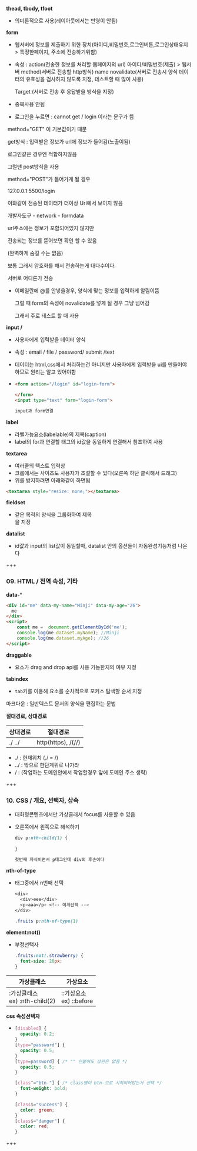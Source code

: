 **thead, tbody, tfoot**

- 의미론적으로 사용(레이아웃에서는 반영이 안됨)

**form**

- 웹서버에 정보를 제출하기 위한 장치(아이디,비밀번호,로그인버튼,로그인상태유지 > 특정한페이지, 주소에 전송하기위함)

- 속성 : action(전송한 정보를 처리할 웹페이지의 url)
  아이디/비밀번호(제출) > 웹서버
  method(서버로 전송할 http방식)
  name
  novalidate(서버로 전송시 양식 데이터의 유효성을 검사하지 않도록 지정, 테스트할 때 많이 사용)

  Target (서버로 전송 후 응답받을 방식을 지정)

- 중복사용 안됨

- 로그인을 누르면 : cannot get / login 이라는 문구가 뜸

​        method="GET" 이 기본값이기 때문

​        get방식 : 입력받은 정보가 url에 정보가 들어감(노출이됨)

​        로그인같은 경우엔 적합하지않음

​        그럴땐 post방식을 사용



​        method="POST"가 들어가게 될 경우

​        127.0.0.1:5500/login 

​        이와같이 전송된 데이터가 더이상 Url에서 보이지 않음

​        개발자도구 - network - formdata

​        url주소에는 정보가 포함되어있지 않지만

​        전송되는 정보를 뜯어보면 확인 할 수 있음

​        (완벽하게 숨길 수는 없음)



​        보통 그래서 암호화를 해서 전송하는게 대다수이다.

​        서버로 어디론가 전송

- 이메일란에 @를 안넣을경우, 양식에 맞는 정보를 입력하게 알림이뜸 

  그럴 때 form의 속성에 novalidate를 넣게 될 경우 그냥 넘어감

  그래서 주로 테스트 할 때 사용

**input /**

- 사용자에게 입력받을 데이터 양식

- 속성 : email / file / password/ submit /text

- 데이터는 html,css에서 처리하는건 아니지만 사용자에게 입력받을 ui를 만들어야하므로 원리는 알고 있어야함

- ```html
  <form action="/login" id="login-form">
  
  </form>
  <input type="text" form="login-form">
  
  input과 form연결
  ```

**label**

- 라벨가능요소(labelable)의 제목(caption)
- label의 for과 연결할 태그의 id값을 동일하게 연결해서 참조하여 사용

**textarea**

- 여러줄의 텍스트 입력창
- 크롬에서는 사이즈도 사용자가 조절할 수 있다(오른쪽 하단 클릭해서 드래그)
- 위를 방지하려면 아래와같이 하면됨

```html
<textarea style="resize: none;"></textarea>
```

**fieldset**

- 같은 목적의 양식을 그룹화하여 제목<code><legend></code>을 지정

**datalist**

- id값과 input의 list값이 동일할때, datalist 안의 옵션들이 자동완성기능처럼 나온다

+++



### 09. HTML / 전역 속성, 기타

**data-***

```html
<div id="me" data-my-name="Minji" data-my-age="26">
  me
</div>
<script>
	const me =	document.getElementById('me');
	console.log(me.dataset.myName); //Minji
	console.log(me.dataset.myAge); //26
</script>
```

**draggable**

- 요소가 drag and drop api를 사용 가능한지의 여부 지정

**tabindex**

- <code>tab</code>키를 이용해 요소를 순차적으로 포커스 탐색할 순서 지정

마크다운 : 일반텍스트 문서의 양식을 편집하는 문법



**절대경로, 상대경로**

| 상대경로 | 절대경로           |
| -------- | ------------------ |
| ./ ../   | http(https), /(//) |

- ./ : 현재위치 (./ = /)
- ../ : 밖으로 한단계위로 나가라
- / : (작업하는 도메인안에서 작업할경우 앞에 도메인 주소 생략)

+++



### 10. CSS / 개요, 선택자, 상속

- 대화형콘텐츠에서만 가상클래서 focus를 사용할 수 있음

- 오른쪽에서 왼쪽으로 해석하기

  ```css
  div p:nth-child(1) {
    
  }
  
  첫번째 자식이면서 p태그인데 div의 후손이다
  ```

**nth-of-type**

- 태그중에서 n번째 선택

  ```css
  <div>
  	<div>eee</div>
  	<p>aaa</p> <!-- 이게선택 -->
  </div>
  
  .fruits p:nth-of-type(1)
  
  ```

**element:not()**

- 부정선택자

  ```css
  .fruits:not(.strawberry) {
    font-size: 20px;
  }
  ```

| 가상클래스                         | 가상요소                     |
| ---------------------------------- | ---------------------------- |
| :가상클래스<br />ex) :nth-child(2) | ::가상요소<br />ex) ::before |

**css 속성선택자**

- ```css
  [disabled] {
  	opacity: 0.2;  
  }
  [type="password"] {
    opacity: 0.5;
  }
  [type=password] { /* "" 안붙여도 상관은 없음 */
    opacity: 0.5; 
  }
  
  [class^="btn-"] { /* class명이 btn-으로 시작되어있는거 선택 */
    font-weight: bold;
  }
  
  [class$="success"] {
    color: green;
  }
  [class$="danger"] {
    color: red;
  }
  ```

+++



